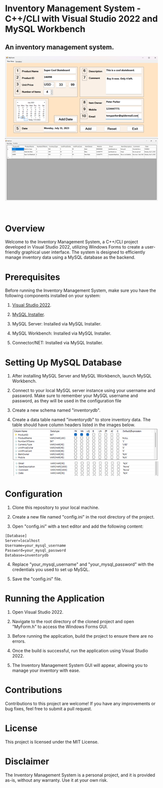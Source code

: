 # Inventory Management System - C++/CLI with Visual Studio 2022 and MySQL Workbench

## An inventory management system.
![GUI](GUI.png)
![DataTable](datatable.png)

&nbsp;

# Overview
Welcome to the Inventory Management System, a C++/CLI project developed in Visual Studio 2022, utilizing Windows Forms to create a user-friendly graphical user interface. The system is designed to efficiently manage inventory data using a MySQL database as the backend.

# Prerequisites
Before running the Inventory Management System, make sure you have the following components installed on your system:

1. [Visual Studio 2022](https://visualstudio.microsoft.com/downloads/).

2. [MySQL Installer](https://dev.mysql.com/downloads/installer/).

3. MySQL Server: Installed via MySQL Installer.

4. MySQL Workbench: Installed via MySQL Installer.

5. Connector/NET: Installed via MySQL Installer.

# Setting Up MySQL Database
1. After installing MySQL Server and MySQL Workbench, launch MySQL Workbench.

2. Connect to your local MySQL server instance using your username and password. Make sure to remember your MySQL username and password, as they will be used in the configuration file

3. Create a new schema named "inventorydb".

4. Create a data table named "inventorydb" to store inventory data. The table should have column headers listed in the images below.
![Column headers Image 1](columnheader1.png)
![Column headers Image 2](columnheader2.png)

# Configuration
1. Clone this repository to your local machine.

2. Create a new file named "config.ini" in the root directory of the project.

3. Open "config.ini" with a text editor and add the following content:
```
[Database]
Server=localhost
Username=your_mysql_username
Password=your_mysql_password
Database=inventorydb
```
4. Replace "your_mysql_username" and "your_mysql_password" with the credentials you used to set up MySQL.

5. Save the "config.ini" file.

# Running the Application
1. Open Visual Studio 2022.

2. Navigate to the root directory of the cloned project and open "MyForm.h" to access the Windows Forms GUI.

3. Before running the application, build the project to ensure there are no errors.

4. Once the build is successful, run the application using Visual Studio 2022.

5. The Inventory Management System GUI will appear, allowing you to manage your inventory with ease.

# Contributions
Contributions to this project are welcome! If you have any improvements or bug fixes, feel free to submit a pull request.

# License
This project is licensed under the MIT License.

# Disclaimer
The Inventory Management System is a personal project, and it is provided as-is, without any warranty. Use it at your own risk.